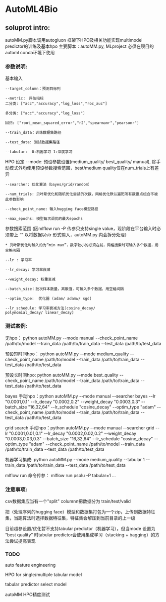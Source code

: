 # AutoML4Bio

## soluprot intro:
autoMM.py脚本调用autogluon 框架下HPO及相关功能实现multimodel predictor的训练及基本hpo
主要脚本：autoMM.py, MLproject
必须在项目的automl conda环境下使用

### 参数说明:
基本输入

    --target_column：预测目标列

    --metric： 评估指标 
    二分类: ["acc","accuracy","log_loss","roc_auc"]

    多分类: ["acc","accuracy","log_loss"]

    回归: ["root_mean_squared_error","r2","spearmanr","pearsonr"]

    --train_data：训练数据集路径

    --test_data: 测试数据集路径

    --tabular:  0:机器学习 1:深度学习 

HPO 设定
    --mode: 预设参数设置(medium_quality/ best_quality/ manual), 
    除手动模式外均使用预设参数搜索范围，best/medium quality仅在num_trials上有差异

    --searcher: 优化算法（bayes/grid/random）

    --num_trials: 贝叶斯优化和随机优化尝试的次数，网格优化默认遍历所有数据点组合不被此参数影响

    --check_point_name: 输入hugging face模型路径

    --max_epochs: 模型每次调优的最大epochs

参数搜索范围 (因mlflow run -P 传参只支持single value，现阶段在平台输入时必须带上 “” 以将数据以str 形式输入，autoMM.py 内会拆分处理）

    * 贝叶斯优化时输入的为“min max”，数字较小的必须在前，网格搜索时可输入多个数据，用空格间隔

    --lr : 学习率

    --lr_decay: 学习率衰减

    --weight_decay: 权重衰减

    --batch_size：批次样本数量，离散值，可输入多个数据，用空格间隔

    --optim_type:  优化器 (adam/ adamw/ sgd) 

    --lr_schedule: 学习率衰减方法(cosine_decay/ 
    polynomial_decay/ linear_decay)


### 测试案例:
无hpo： python autoMM.py --mode manual --check_point_name /path/to/model  --train_data /path/to/train_data --test_data /path/to/test_data


预设短时间hpo： python autoMM.py  --mode medium_quality --check_point_name /path/to/model  --train_data /path/to/train_data --test_data /path/to/test_data


预设长时间hpo:    python autoMM.py --mode best_quality --check_point_name /path/to/model  --train_data /path/to/train_data --test_data /path/to/test_data


bayes 手动hpo：python autoMM.py --mode manual --searcher bayes --lr "0.0001,0.1" --lr_decay "0.0002,0.2"  --weight_decay "0.0003,0.3" --batch_size "16,32,64" --lr_schedule "cosine_decay" --optim_type "adam" --check_point_name /path/to/model  --train_data /path/to/train_data --test_data /path/to/test_data


grid search 手动hpo：python autoMM.py --mode manual --searcher grid --lr "0.0001,0.01,0.1" --lr_decay "0.0002,0.02,0.2"  --weight_decay "0.0003,0.03,0.3" --batch_size "16,32,64" --lr_schedule "cosine_decay" --optim_type "adam" --check_point_name /path/to/model  --train_data /path/to/train_data --test_data /path/to/test_data


机器学习集成:  python autoMM.py  --mode medium_quality --tabular 1  --train_data /path/to/train_data --test_data /path/to/test_data


mlflow run 命令传参： mlflow run psolu -P tabular=1 ...





### 注意事项:
csv数据集应当有一个"split" columnn把数据分为 train/test/valid

把（处理序列的hugging face）模型和数据集打包为一个zip，上传到数据特征集，当跑算法时选择数据特征集，特征集会解压到当前目录的上一级

目前超参设置/优化暂不支持tabular predictor（机器学习），但当mode 设置为 “best quality” 时tabular predictor会使用集成学习（stacking + bagging）的方法尝试提高表现





### TODO

auto feature engineering

HPO for single/multiple tabular model

tabular predictor select model

autoMM HPO精度测试
